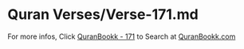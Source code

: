 # Quran Verses/Verse-171.md 

For more infos, Click [QuranBookk - 171](https://www.quranbookk.com/quran/search?q=171) to Search at [QuranBookk.com](http://quranbookk.com/)
